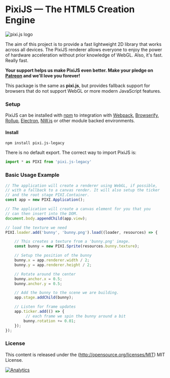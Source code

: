 PixiJS — The HTML5 Creation Engine
=============

![pixi.js logo](https://pixijs.download/pixijs-banner-v5.png)

The aim of this project is to provide a fast lightweight 2D library that works
across all devices. The PixiJS renderer allows everyone to enjoy the power of
hardware acceleration without prior knowledge of WebGL. Also, it's fast. Really fast.

**Your support helps us make PixiJS even better. Make your pledge on [Patreon](https://www.patreon.com/user?u=2384552&ty=h&u=2384552) and we'll love you forever!**

This package is the same as **pixi.js**, but provides fallback support for browsers that do not support WebGL or more modern JavaScript features.

### Setup

PixiJS can be installed with [npm](https://docs.npmjs.com/getting-started/what-is-npm) to integration with [Webpack](https://webpack.js.org/), [Browserify](http://browserify.org/), [Rollup](https://rollupjs.org/), [Electron](https://electron.atom.io/), [NW.js](https://nwjs.io/) or other module backed environments.

#### Install

```
npm install pixi.js-legacy
```
There is no default export. The correct way to import PixiJS is:

```js
import * as PIXI from 'pixi.js-legacy'
```
### Basic Usage Example

```js
// The application will create a renderer using WebGL, if possible,
// with a fallback to a canvas render. It will also setup the ticker
// and the root stage PIXI.Container.
const app = new PIXI.Application();

// The application will create a canvas element for you that you
// can then insert into the DOM.
document.body.appendChild(app.view);

// load the texture we need
PIXI.loader.add('bunny', 'bunny.png').load((loader, resources) => {

    // This creates a texture from a 'bunny.png' image.
    const bunny = new PIXI.Sprite(resources.bunny.texture);

    // Setup the position of the bunny
    bunny.x = app.renderer.width / 2;
    bunny.y = app.renderer.height / 2;

    // Rotate around the center
    bunny.anchor.x = 0.5;
    bunny.anchor.y = 0.5;

    // Add the bunny to the scene we are building.
    app.stage.addChild(bunny);

    // Listen for frame updates
    app.ticker.add(() => {
         // each frame we spin the bunny around a bit
        bunny.rotation += 0.01;
    });
});
```

### License

This content is released under the (http://opensource.org/licenses/MIT) MIT License.

[![Analytics](https://ga-beacon.appspot.com/UA-39213431-2/pixi.js/index)](https://github.com/igrigorik/ga-beacon)
